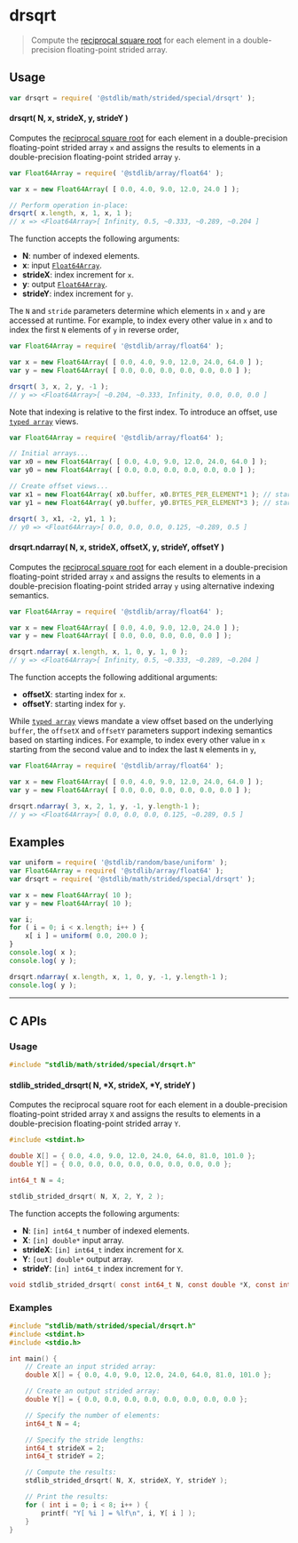 <!--

@license Apache-2.0

Copyright (c) 2020 The Stdlib Authors.

Licensed under the Apache License, Version 2.0 (the "License");
you may not use this file except in compliance with the License.
You may obtain a copy of the License at

   http://www.apache.org/licenses/LICENSE-2.0

Unless required by applicable law or agreed to in writing, software
distributed under the License is distributed on an "AS IS" BASIS,
WITHOUT WARRANTIES OR CONDITIONS OF ANY KIND, either express or implied.
See the License for the specific language governing permissions and
limitations under the License.

-->

# drsqrt

> Compute the [reciprocal square root][@stdlib/math/base/special/rsqrt] for each element in a double-precision floating-point strided array.

<section class="intro">

</section>

<!-- /.intro -->

<section class="usage">

## Usage

```javascript
var drsqrt = require( '@stdlib/math/strided/special/drsqrt' );
```

#### drsqrt( N, x, strideX, y, strideY )

Computes the [reciprocal square root][@stdlib/math/base/special/rsqrt] for each element in a double-precision floating-point strided array `x` and assigns the results to elements in a double-precision floating-point strided array `y`.

```javascript
var Float64Array = require( '@stdlib/array/float64' );

var x = new Float64Array( [ 0.0, 4.0, 9.0, 12.0, 24.0 ] );

// Perform operation in-place:
drsqrt( x.length, x, 1, x, 1 );
// x => <Float64Array>[ Infinity, 0.5, ~0.333, ~0.289, ~0.204 ]
```

The function accepts the following arguments:

-   **N**: number of indexed elements.
-   **x**: input [`Float64Array`][@stdlib/array/float64].
-   **strideX**: index increment for `x`.
-   **y**: output [`Float64Array`][@stdlib/array/float64].
-   **strideY**: index increment for `y`.

The `N` and `stride` parameters determine which elements in `x` and `y` are accessed at runtime. For example, to index every other value in `x` and to index the first `N` elements of `y` in reverse order,

```javascript
var Float64Array = require( '@stdlib/array/float64' );

var x = new Float64Array( [ 0.0, 4.0, 9.0, 12.0, 24.0, 64.0 ] );
var y = new Float64Array( [ 0.0, 0.0, 0.0, 0.0, 0.0, 0.0 ] );

drsqrt( 3, x, 2, y, -1 );
// y => <Float64Array>[ ~0.204, ~0.333, Infinity, 0.0, 0.0, 0.0 ]
```

Note that indexing is relative to the first index. To introduce an offset, use [`typed array`][@stdlib/array/float64] views.

```javascript
var Float64Array = require( '@stdlib/array/float64' );

// Initial arrays...
var x0 = new Float64Array( [ 0.0, 4.0, 9.0, 12.0, 24.0, 64.0 ] );
var y0 = new Float64Array( [ 0.0, 0.0, 0.0, 0.0, 0.0, 0.0 ] );

// Create offset views...
var x1 = new Float64Array( x0.buffer, x0.BYTES_PER_ELEMENT*1 ); // start at 2nd element
var y1 = new Float64Array( y0.buffer, y0.BYTES_PER_ELEMENT*3 ); // start at 4th element

drsqrt( 3, x1, -2, y1, 1 );
// y0 => <Float64Array>[ 0.0, 0.0, 0.0, 0.125, ~0.289, 0.5 ]
```

#### drsqrt.ndarray( N, x, strideX, offsetX, y, strideY, offsetY )

Computes the [reciprocal square root][@stdlib/math/base/special/rsqrt] for each element in a double-precision floating-point strided array `x` and assigns the results to elements in a double-precision floating-point strided array `y` using alternative indexing semantics.

```javascript
var Float64Array = require( '@stdlib/array/float64' );

var x = new Float64Array( [ 0.0, 4.0, 9.0, 12.0, 24.0 ] );
var y = new Float64Array( [ 0.0, 0.0, 0.0, 0.0, 0.0 ] );

drsqrt.ndarray( x.length, x, 1, 0, y, 1, 0 );
// y => <Float64Array>[ Infinity, 0.5, ~0.333, ~0.289, ~0.204 ]
```

The function accepts the following additional arguments:

-   **offsetX**: starting index for `x`.
-   **offsetY**: starting index for `y`.

While [`typed array`][@stdlib/array/float64] views mandate a view offset based on the underlying `buffer`, the `offsetX` and `offsetY` parameters support indexing semantics based on starting indices. For example, to index every other value in `x` starting from the second value and to index the last `N` elements in `y`,

```javascript
var Float64Array = require( '@stdlib/array/float64' );

var x = new Float64Array( [ 0.0, 4.0, 9.0, 12.0, 24.0, 64.0 ] );
var y = new Float64Array( [ 0.0, 0.0, 0.0, 0.0, 0.0, 0.0 ] );

drsqrt.ndarray( 3, x, 2, 1, y, -1, y.length-1 );
// y => <Float64Array>[ 0.0, 0.0, 0.0, 0.125, ~0.289, 0.5 ]
```

</section>

<!-- /.usage -->

<section class="notes">

</section>

<!-- /.notes -->

<section class="examples">

## Examples

<!-- eslint no-undef: "error" -->

```javascript
var uniform = require( '@stdlib/random/base/uniform' );
var Float64Array = require( '@stdlib/array/float64' );
var drsqrt = require( '@stdlib/math/strided/special/drsqrt' );

var x = new Float64Array( 10 );
var y = new Float64Array( 10 );

var i;
for ( i = 0; i < x.length; i++ ) {
    x[ i ] = uniform( 0.0, 200.0 );
}
console.log( x );
console.log( y );

drsqrt.ndarray( x.length, x, 1, 0, y, -1, y.length-1 );
console.log( y );
```

</section>

<!-- /.examples -->

<!-- C interface documentation. -->

* * *

<section class="c">

## C APIs

<!-- Section to include introductory text. Make sure to keep an empty line after the intro `section` element and another before the `/section` close. -->

<section class="intro">

</section>

<!-- /.intro -->

<!-- C usage documentation. -->

<section class="usage">

### Usage

```c
#include "stdlib/math/strided/special/drsqrt.h"
```

#### stdlib_strided_drsqrt( N, \*X, strideX, \*Y, strideY )

Computes the reciprocal square root for each element in a double-precision floating-point strided array `X` and assigns the results to elements in a double-precision floating-point strided array `Y`.

```c
#include <stdint.h>

double X[] = { 0.0, 4.0, 9.0, 12.0, 24.0, 64.0, 81.0, 101.0 };
double Y[] = { 0.0, 0.0, 0.0, 0.0, 0.0, 0.0, 0.0, 0.0 };

int64_t N = 4;

stdlib_strided_drsqrt( N, X, 2, Y, 2 );
```

The function accepts the following arguments:

-   **N**: `[in] int64_t` number of indexed elements.
-   **X**: `[in] double*` input array.
-   **strideX**: `[in] int64_t` index increment for `X`.
-   **Y**: `[out] double*` output array.
-   **strideY**: `[in] int64_t` index increment for `Y`.

```c
void stdlib_strided_drsqrt( const int64_t N, const double *X, const int64_t strideX, double *Y, const int64_t strideY );
```

</section>

<!-- /.usage -->

<!-- C API usage notes. Make sure to keep an empty line after the `section` element and another before the `/section` close. -->

<section class="notes">

</section>

<!-- /.notes -->

<!-- C API usage examples. -->

<section class="examples">

### Examples

```c
#include "stdlib/math/strided/special/drsqrt.h"
#include <stdint.h>
#include <stdio.h>

int main() {
    // Create an input strided array:
    double X[] = { 0.0, 4.0, 9.0, 12.0, 24.0, 64.0, 81.0, 101.0 };

    // Create an output strided array:
    double Y[] = { 0.0, 0.0, 0.0, 0.0, 0.0, 0.0, 0.0, 0.0 };

    // Specify the number of elements:
    int64_t N = 4;

    // Specify the stride lengths:
    int64_t strideX = 2;
    int64_t strideY = 2;

    // Compute the results:
    stdlib_strided_drsqrt( N, X, strideX, Y, strideY );

    // Print the results:
    for ( int i = 0; i < 8; i++ ) {
        printf( "Y[ %i ] = %lf\n", i, Y[ i ] );
    }
}
```

</section>

<!-- /.examples -->

</section>

<!-- /.c -->

<section class="links">

[@stdlib/array/float64]: https://github.com/stdlib-js/stdlib/tree/develop/lib/node_modules/%40stdlib/array/float64

[@stdlib/math/base/special/rsqrt]: https://github.com/stdlib-js/stdlib/tree/develop/lib/node_modules/%40stdlib/math/base/special/rsqrt

</section>

<!-- /.links -->
